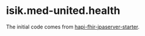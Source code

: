 # isik.med-united.health

The initial code comes from [hapi-fhir-jpaserver-starter](https://github.com/hapifhir/hapi-fhir-jpaserver-starter).
